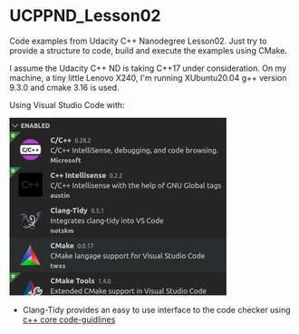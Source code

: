 # UCPPND_Lesson02
Code examples from Udacity C++ Nanodegree Lesson02. Just try to provide a structure to code, build and execute the examples using CMake.

I assume the Udacity C++ ND is taking C++17 under consideration. On my machine, a tiny little Lenovo X240, I'm running XUbuntu20.04 g++ version 9.3.0 and cmake 3.16 is used. 

Using Visual Studio Code with:

![](static/code-plugins_cpp.png)

* Clang-Tidy provides an easy to use interface to the code checker using [c++ core code-guidlines](https://isocpp.github.io/CppCoreGuidelines/CppCoreGuidelines#Res-always)